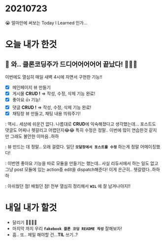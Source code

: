 # 20210723

😭 얼마만에 써보는 Today I Learned 인가...

# 오늘 내가 한것

## 📌 와.. 클론코딩주가 드디어어어어어 끝났다! 🎉🎊🎉

이번에도 열심히 매일 새벽 4시에 자면서 구현한 기능!!

- [x] 메인페이지 뷰 만들기
- [x] 게시물 **CRUD !** => 작성, 수정, 삭제 기능 완료!
- [x] 좋아요 👍 기능!
- [x] 댓글 **CRUD !** => 작성, 수정, 삭제 기능 완료!
- [x] 채팅창 뷰 만들고, 채팅 내용 띄워주기!

: 역시.. 세상에 쉬운건 없다. 나름대로 **CRUD**에 익숙해졌다고 생각했는데... 포스트도 댓글도 어찌나
헷갈리고 어렵던지😂😂 특히 수정은 정말.. 이번에 많이 연습한것 같지만 그래도 불안한 이마음..하하

: 뷰 만드는 데 정말.. 오래 걸렸다. 일단 **`모달창에서 포스트를 수정`** 하는게 정말 어메이징했다!

: 이번엔 좋아요 기능을 따로 모듈을 만들기는 했는데.. 사실 리듀서에서 하는 일도 없고 그냥 post
모듈에 있는 action중 edit을 dispatch해준다! 이게 은근히.. 헷갈렸다..하하하

: 아쉬웠던 점! 배웠던 점! 전부 열심히 정리해서 **`WIL`** 에 잘 남겨나야지!!

# 내일 내가 할것
- 달리기 🏃‍♂️🏃‍♀️
- 마지막 까지 우리 **`fakebook 클론 코딩 README 작성`** 잘해보자!
- 흠.. 또.. 제일 해야할 건...**TIL** 쓰기..?
